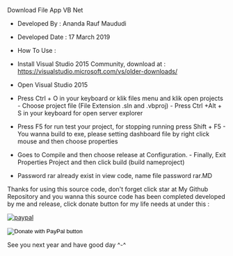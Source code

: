 Download File App VB
Net
 
* Developed By : Ananda Rauf Maududi 

* Developed Date : 17 March 2019 

* How To Use : 
- Install Visual Studio 2015 Community, download at : https://visualstudio.microsoft.com/vs/older-downloads/ 

- Open Visual Studio 2015 

- Press Ctrl + O in your keyboard or klik files menu and klik open projects - Choose project file (File Extension .sln and .vbproj) - Press Ctrl +Alt + S in your keyboard for open server explorer 

- Press F5 for run test your project, for stopping running press Shift + F5 - You wanna build to exe, please setting dashboard file by right click mouse and then choose properties 

- Goes to Compile and then choose release at Configuration. - Finally, Exit Properties Project and then click build (build nameproject) 

- Password rar already exist in view code, name file password rar.MD

Thanks for using this source code, don't forget click star at My Github Repository and you wanna this source code has been completed developed by me and release, click donate button for my life needs at under this :

[![paypal](https://www.paypalobjects.com/en_US/i/btn/btn_donateCC_LG.gif)](https://www.paypal.com/cgi-bin/webscr?cmd=_s-xclick&hosted_button_id=M2PAQFSADHMTA) <form action="https://www.paypal.com/cgi-bin/webscr" method="post" target="_top"> <input type="hidden" name="cmd" value="_s-xclick" /> <input type="hidden" name="hosted_button_id" value="M2PAQFSADHMTA" /> <input type="image" src="https://www.paypalobjects.com/en_US/i/btn/btn_donateCC_LG.gif" border="0" name="submit" title="PayPal - The safer, easier way to pay online!" alt="Donate with PayPal button"/> <img alt="" border="0" src="https://www.paypal.com/en_ZA/i/scr/pixel.gif" width="1" height="1"/> </form> See you next year and have good day ^-^
